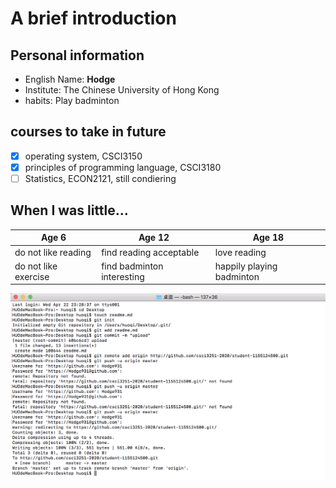 # A brief introduction
## Personal information
- English Name: **Hodge**
- Institute: The Chinese University of Hong Kong
- habits: Play badminton
## courses to take in future
- [x] operating system, CSCI3150
- [x] principles of programming language, CSCI3180
- [ ] Statistics, ECON2121, still condiering

## When I was little...
|        Age 6         |             Age 12         |           Age 18          |
| -------------------- | -------------------------- | ------------------------- |
| do not like reading  |   find reading acceptable  |        love reading       |
| do not like exercise | find badminton interesting | happily playing badminton |



![Screenshot of commands](screenshot.png)
